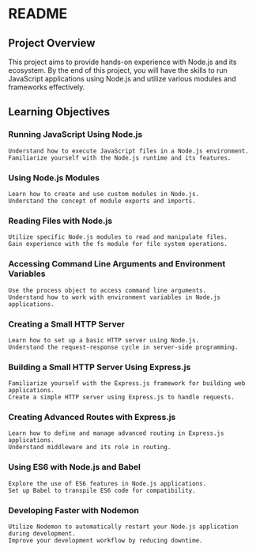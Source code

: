 # README
## Project Overview
This project aims to provide hands-on experience with Node.js and its ecosystem. By the end of this project, you will have the skills to run JavaScript applications using Node.js and utilize various modules and frameworks effectively.

## Learning Objectives

### Running JavaScript Using Node.js
    Understand how to execute JavaScript files in a Node.js environment.
    Familiarize yourself with the Node.js runtime and its features.
### Using Node.js Modules
    Learn how to create and use custom modules in Node.js.
    Understand the concept of module exports and imports.
### Reading Files with Node.js
    Utilize specific Node.js modules to read and manipulate files.
    Gain experience with the fs module for file system operations.
### Accessing Command Line Arguments and Environment Variables
    Use the process object to access command line arguments.
    Understand how to work with environment variables in Node.js applications.
### Creating a Small HTTP Server
    Learn how to set up a basic HTTP server using Node.js.
    Understand the request-response cycle in server-side programming.
### Building a Small HTTP Server Using Express.js
    Familiarize yourself with the Express.js framework for building web applications.
    Create a simple HTTP server using Express.js to handle requests.
### Creating Advanced Routes with Express.js
    Learn how to define and manage advanced routing in Express.js applications.
    Understand middleware and its role in routing.
### Using ES6 with Node.js and Babel
    Explore the use of ES6 features in Node.js applications.
    Set up Babel to transpile ES6 code for compatibility.
### Developing Faster with Nodemon
    Utilize Nodemon to automatically restart your Node.js application during development.
    Improve your development workflow by reducing downtime.
